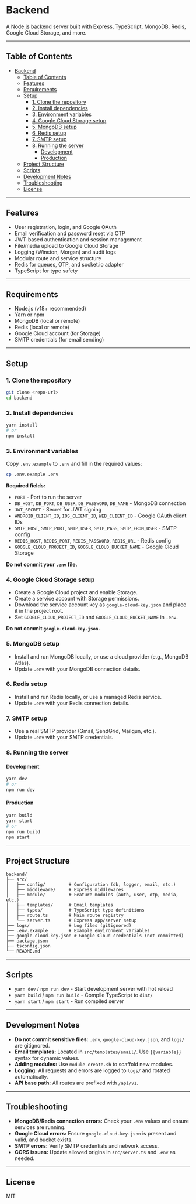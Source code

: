 # Backend

A Node.js backend server built with Express, TypeScript, MongoDB, Redis, Google Cloud Storage, and more.

---

## Table of Contents

- [Backend](#backend)
  - [Table of Contents](#table-of-contents)
  - [Features](#features)
  - [Requirements](#requirements)
  - [Setup](#setup)
    - [1. Clone the repository](#1-clone-the-repository)
    - [2. Install dependencies](#2-install-dependencies)
    - [3. Environment variables](#3-environment-variables)
    - [4. Google Cloud Storage setup](#4-google-cloud-storage-setup)
    - [5. MongoDB setup](#5-mongodb-setup)
    - [6. Redis setup](#6-redis-setup)
    - [7. SMTP setup](#7-smtp-setup)
    - [8. Running the server](#8-running-the-server)
      - [Development](#development)
      - [Production](#production)
  - [Project Structure](#project-structure)
  - [Scripts](#scripts)
  - [Development Notes](#development-notes)
  - [Troubleshooting](#troubleshooting)
  - [License](#license)

---

## Features

- User registration, login, and Google OAuth
- Email verification and password reset via OTP
- JWT-based authentication and session management
- File/media upload to Google Cloud Storage
- Logging (Winston, Morgan) and audit logs
- Modular route and service structure
- Redis for queues, OTP, and socket.io adapter
- TypeScript for type safety

---

## Requirements

- Node.js (v18+ recommended)
- Yarn or npm
- MongoDB (local or remote)
- Redis (local or remote)
- Google Cloud account (for Storage)
- SMTP credentials (for email sending)

---

## Setup

### 1. Clone the repository

```sh
git clone <repo-url>
cd backend
```

### 2. Install dependencies

```sh
yarn install
# or
npm install
```

### 3. Environment variables

Copy `.env.example` to `.env` and fill in the required values:

```sh
cp .env.example .env
```

**Required fields:**

- `PORT` - Port to run the server
- `DB_HOST`, `DB_PORT`, `DB_USER`, `DB_PASSWORD`, `DB_NAME` - MongoDB connection
- `JWT_SECRET` - Secret for JWT signing
- `ANDROID_CLIENT_ID`, `IOS_CLIENT_ID`, `WEB_CLIENT_ID` - Google OAuth client IDs
- `SMTP_HOST`, `SMTP_PORT`, `SMTP_USER`, `SMTP_PASS`, `SMTP_FROM_USER` - SMTP config
- `REDIS_HOST`, `REDIS_PORT`, `REDIS_PASSWORD`, `REDIS_URL` - Redis config
- `GOOGLE_CLOUD_PROJECT_ID`, `GOOGLE_CLOUD_BUCKET_NAME` - Google Cloud Storage

**Do not commit your `.env` file.**

### 4. Google Cloud Storage setup

- Create a Google Cloud project and enable Storage.
- Create a service account with Storage permissions.
- Download the service account key as `google-cloud-key.json` and place it in the project root.
- Set `GOOGLE_CLOUD_PROJECT_ID` and `GOOGLE_CLOUD_BUCKET_NAME` in `.env`.

**Do not commit `google-cloud-key.json`.**

### 5. MongoDB setup

- Install and run MongoDB locally, or use a cloud provider (e.g., MongoDB Atlas).
- Update `.env` with your MongoDB connection details.

### 6. Redis setup

- Install and run Redis locally, or use a managed Redis service.
- Update `.env` with your Redis connection details.

### 7. SMTP setup

- Use a real SMTP provider (Gmail, SendGrid, Mailgun, etc.).
- Update `.env` with your SMTP credentials.

### 8. Running the server

#### Development

```sh
yarn dev
# or
npm run dev
```

#### Production

```sh
yarn build
yarn start
# or
npm run build
npm start
```

---

## Project Structure

```
backend/
├── src/
│   ├── config/         # Configuration (db, logger, email, etc.)
│   ├── middleware/     # Express middlewares
│   ├── module/         # Feature modules (auth, user, otp, media, etc.)
│   ├── templates/      # Email templates
│   ├── types/          # TypeScript type definitions
│   ├── route.ts        # Main route registry
│   └── server.ts       # Express app/server setup
├── logs/               # Log files (gitignored)
├── .env.example        # Example environment variables
├── google-cloud-key.json # Google Cloud credentials (not committed)
├── package.json
├── tsconfig.json
└── README.md
```

---

## Scripts

- `yarn dev` / `npm run dev` - Start development server with hot reload
- `yarn build` / `npm run build` - Compile TypeScript to `dist/`
- `yarn start` / `npm start` - Run compiled server

---

## Development Notes

- **Do not commit sensitive files:** `.env`, `google-cloud-key.json`, and `logs/` are gitignored.
- **Email templates:** Located in `src/templates/email/`. Use `{{variable}}` syntax for dynamic values.
- **Adding modules:** Use `module-create.sh` to scaffold new modules.
- **Logging:** All requests and errors are logged to `logs/` and rotated automatically.
- **API base path:** All routes are prefixed with `/api/v1`.

---

## Troubleshooting

- **MongoDB/Redis connection errors:** Check your `.env` values and ensure services are running.
- **Google Cloud errors:** Ensure `google-cloud-key.json` is present and valid, and bucket exists.
- **SMTP errors:** Verify SMTP credentials and network access.
- **CORS issues:** Update allowed origins in `src/server.ts` and `.env` as needed.

---

## License

MIT